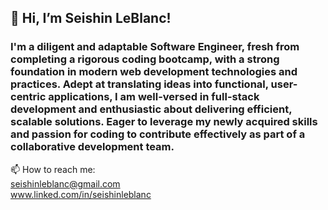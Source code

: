 <h2> 👋 Hi, I’m Seishin LeBlanc! </h2> 
<h3> I'm a diligent and adaptable Software Engineer, fresh from completing a rigorous coding bootcamp, with a strong foundation in modern web development technologies and practices.
Adept at translating ideas into functional, user-centric applications, I am well-versed in full-stack development and enthusiastic about delivering efficient, scalable solutions.
Eager to leverage my newly acquired skills and passion for coding to contribute effectively as part of a collaborative development team. </h3>




📫 How to reach me:
<br> seishinleblanc@gmail.com
<br> www.linked.com/in/seishinleblanc

<!---
seishinleblanc/seishinleblanc is a ✨ special ✨ repository because its `README.md` (this file) appears on your GitHub profile.
You can click the Preview link to take a look at your changes.
--->
